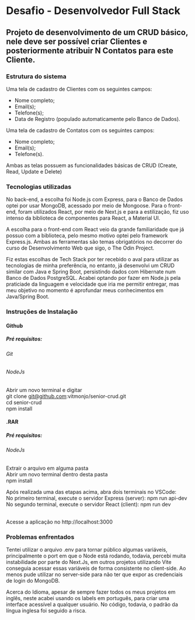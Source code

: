 # Desafio - Desenvolvedor Full Stack

## Projeto de desenvolvimento de um CRUD básico, nele deve ser possível criar Clientes e posteriormente atribuir N Contatos para este Cliente.

### Estrutura do sistema

Uma tela de cadastro de Clientes com os seguintes campos:
* Nome completo;
* Email(s);
* Telefone(s);
* Data de Registro (populado automaticamente pelo Banco de Dados).

Uma tela de cadastro de Contatos com os seguintes campos:
* Nome completo;
* Email(s);
* Telefone(s).

Ambas as telas possuem as funcionalidades básicas de CRUD (Create, Read, Update e Delete)

### Tecnologias utilizadas

No back-end, a escolha foi Node.js com Express, para o Banco de Dados optei por usar MongoDB, acessado por meio de Mongoose.
Para o front-end, foram utilizados React, por meio de Next.js e para a estilização, fiz uso intenso da biblioteca de componentes para React, a Material UI.

A escolha para o front-end com React veio da grande familiaridade que já possuo com a biblioteca, pelo mesmo motivo optei pelo framework Express.js. Ambas as ferramentas são temas obrigatórios no decorrer do curso de Desenvolvimento Web que sigo, o The Odin Project. 

Fiz estas escolhas de Tech Stack por ter recebido o aval para utilizar as tecnologias de minha preferência, no entanto, já desenvolvi um CRUD similar com Java e Spring Boot, persistindo dados com Hibernate num Banco de Dados PostgreSQL. Acabei optando por fazer em Node.js pela praticiade da linguagem e velocidade que iria me permitir entregar, mas meu objetivo no momento é aprofundar meus conhecimentos em Java/Spring Boot.

### Instruções de Instalação

#### Github

##### Pré requisitos:
###### Git
###### NodeJs

Abrir um novo terminal e digitar <br />
git clone git@github.com:vitmonjo/senior-crud.git <br />
cd senior-crud <br />
npm install <br />


#### .RAR

##### Pré requisitos:
###### NodeJs

Extrair o arquivo em alguma pasta <br />
Abrir um novo terminal dentro desta pasta <br />
npm install <br />


Após realizada uma das etapas acima, abra dois terminais no VSCode: <br />
No primeiro terminal, execute o servidor Express (server): npm run api-dev <br />
No segundo terminal, execute o servidor React (client): npm run dev <br /> <br />

Acesse a aplicação no http://localhost:3000 <br />

### Problemas enfrentados

Tentei utilizar o arquivo .env para tornar público algumas variáveis, principalmente o port em que o Node está rodando, todavia, percebi muita instabilidade por parte do Next.Js, em outros projetos utilizando Vite conseguia acessar essas variáveis de forma consistente no client-side.
Ao menos pude utilizar no server-side para não ter que expor as credenciais de login do MongoDB.

Acerca do Idioma, apesar de sempre fazer todos os meus projetos em inglês, neste acabei usando os labels em português, para criar uma interface acessível a qualquer usuário. No código, todavia, o padrão da língua inglesa foi seguido a risca.
